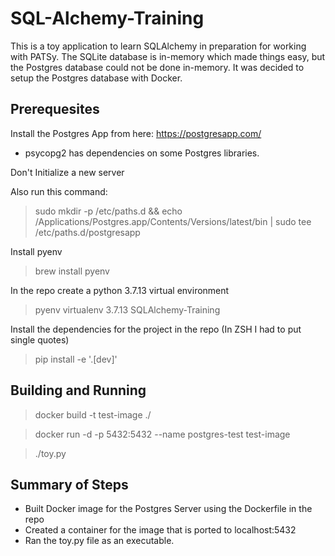 # SQL-Alchemy-Training

This is a toy application to learn SQLAlchemy in preparation for working with PATSy. The SQLite database is in-memory which made things easy, but the Postgres database could not be done in-memory. It was decided to setup the Postgres database with Docker.

## Prerequesites

Install the Postgres App from here: <https://postgresapp.com/>

* psycopg2 has dependencies on some Postgres libraries.

Don't Initialize a new server

Also run this command:

> sudo mkdir -p /etc/paths.d &&
echo /Applications/Postgres.app/Contents/Versions/latest/bin | sudo tee /etc/paths.d/postgresapp

Install pyenv

> brew install pyenv

In the repo create a python 3.7.13 virtual environment

> pyenv virtualenv 3.7.13 SQLAlchemy-Training

Install the dependencies for the project in the repo (In ZSH I had to put single quotes)

> pip install -e '.[dev]'

## Building and Running

> docker build -t test-image ./

> docker run -d -p 5432:5432 --name postgres-test test-image

> ./toy.py

## Summary of Steps

* Built Docker image for the Postgres Server using the Dockerfile in the repo
* Created a container for the image that is ported to localhost:5432
* Ran the toy.py file as an executable.
